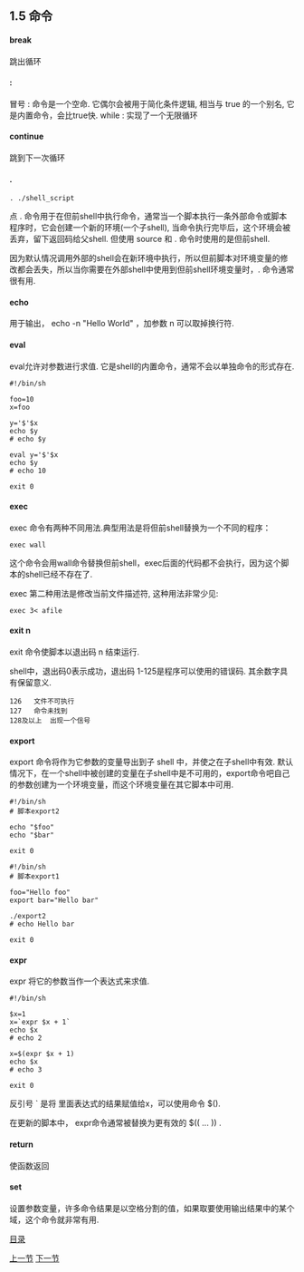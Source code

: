 ## 1.5 命令

#### break

跳出循环

#### :

冒号 : 命令是一个空命. 它偶尔会被用于简化条件逻辑, 相当与 true 的一个别名, 它是内置命令，会比true快.
while : 实现了一个无限循环

#### continue

跳到下一次循环

#### .

```
. ./shell_script
```

点 . 命令用于在但前shell中执行命令，通常当一个脚本执行一条外部命令或脚本程序时，它会创建一个新的环境(一个子shell), 当命令执行完毕后，这个环境会被丢弃，留下返回码给父shell.  但使用 source 和 . 命令时使用的是但前shell.

因为默认情况调用外部的shell会在新环境中执行，所以但前脚本对环境变量的修改都会丢失，所以当你需要在外部shell中使用到但前shell环境变量时，. 命令通常很有用.

#### echo

用于输出， echo -n "Hello World" ，加参数 n 可以取掉换行符.

#### eval

eval允许对参数进行求值. 它是shell的内置命令，通常不会以单独命令的形式存在.

```
#!/bin/sh

foo=10
x=foo

y='$'$x
echo $y
# echo $y

eval y='$'$x
echo $y
# echo 10

exit 0
```

#### exec

exec 命令有两种不同用法.典型用法是将但前shell替换为一个不同的程序：
```
exec wall
```
这个命令会用wall命令替换但前shell，exec后面的代码都不会执行，因为这个脚本的shell已经不存在了.

exec 第二种用法是修改当前文件描述符, 这种用法非常少见:
```
exec 3< afile
```

#### exit n

exit 命令使脚本以退出码 n 结束运行.

shell中，退出码0表示成功，退出码 1-125是程序可以使用的错误码. 其余数字具有保留意义.

```
126   文件不可执行
127   命令未找到
128及以上  出现一个信号
```

#### export

export 命令将作为它参数的变量导出到子 shell 中，并使之在子shell中有效. 默认情况下，在一个shell中被创建的变量在子shell中是不可用的，export命令吧自己的参数创建为一个环境变量，而这个环境变量在其它脚本中可用.

```
#!/bin/sh
# 脚本export2

echo "$foo"
echo "$bar"

exit 0
```

```
#!/bin/sh
# 脚本export1

foo="Hello foo"
export bar="Hello bar"

./export2
# echo Hello bar

exit 0
```

#### expr 

expr 将它的参数当作一个表达式来求值.

```
#!/bin/sh

$x=1
x=`expr $x + 1`
echo $x
# echo 2

x=$(expr $x + 1)
echo $x
# echo 3

exit 0
```
反引号 ` 是将 里面表达式的结果赋值给x，可以使用命令 $().

在更新的脚本中， expr命令通常被替换为更有效的 $(( ... )) .

#### return

使函数返回

#### set

设置参数变量，许多命令结果是以空格分割的值，如果取要使用输出结果中的某个域，这个命令就非常有用.































[目录](README.md)

[上一节](1.4.md)
[下一节](1.6.md)
